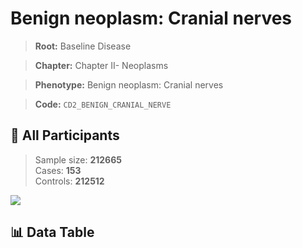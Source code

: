 # Benign neoplasm: Cranial nerves

> **Root:** Baseline Disease  

> **Chapter:** Chapter II- Neoplasms  

> **Phenotype:** Benign neoplasm: Cranial nerves  

> **Code:** `CD2_BENIGN_CRANIAL_NERVE`

## 🧪 All Participants  
> Sample size: **212665**  
> Cases: **153**  
> Controls: **212512**
<img src="/Sensitive/Figures/ALL/Incidence/CD2_BENIGN_CRANIAL_NERVE.png"/>

## 📊 Data Table
<CsvTableMRF src="/Sensitive/Data/ALL/Incidence/COX_CD2_BENIGN_CRANIAL_NERVE.csv"/>

